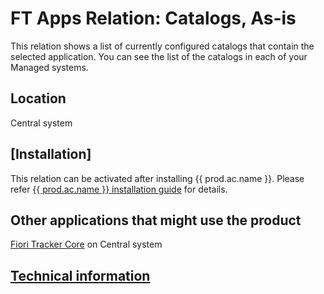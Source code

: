 # FT Apps Relation: Catalogs, As-is

This relation shows a list of currently configured catalogs that contain the selected application. You can see the list of the catalogs in each of your Managed systems.

## Location
Central system

## [Installation]
This relation can be activated after installing {{ prod.ac.name }}. Please refer [{{ prod.ac.name }} installation guide](https://help.fioritracker.org/V2020/ac/SPS02/inst/) for details.

## Other applications that might use the product
[Fiori Tracker Core](../../core/SPS03/main.md) on Central system


## [Technical information](tech.md)